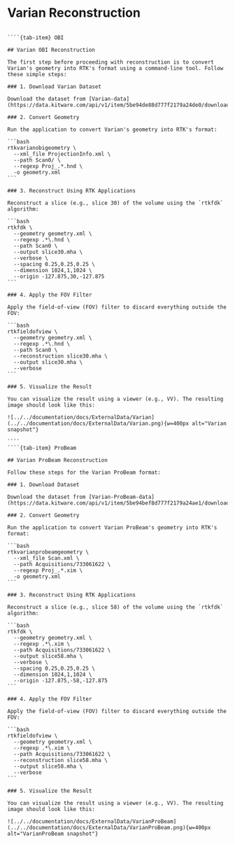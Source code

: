 # Varian Reconstruction

`````{tab-set}

````{tab-item} OBI

## Varian OBI Reconstruction

The first step before proceeding with reconstruction is to convert Varian's geometry into RTK's format using a command-line tool. Follow these simple steps:

### 1. Download Varian Dataset

Download the dataset from [Varian-data](https://data.kitware.com/api/v1/item/5be94de88d777f2179a24de0/download).

### 2. Convert Geometry

Run the application to convert Varian's geometry into RTK's format:

```bash
rtkvarianobigeometry \
  --xml_file ProjectionInfo.xml \
  --path Scan0/ \
  --regexp Proj_.*.hnd \
  -o geometry.xml
```

### 3. Reconstruct Using RTK Applications

Reconstruct a slice (e.g., slice 30) of the volume using the `rtkfdk` algorithm:

```bash
rtkfdk \
  --geometry geometry.xml \
  --regexp .*\.hnd \
  --path Scan0 \
  --output slice30.mha \
  --verbose \
  --spacing 0.25,0.25,0.25 \
  --dimension 1024,1,1024 \
  --origin -127.875,30,-127.875
```

### 4. Apply the FOV Filter

Apply the field-of-view (FOV) filter to discard everything outside the FOV:

```bash
rtkfieldofview \
  --geometry geometry.xml \
  --regexp .*\.hnd \
  --path Scan0 \
  --reconstruction slice30.mha \
  --output slice30.mha \
  --verbose
```

### 5. Visualize the Result

You can visualize the result using a viewer (e.g., VV). The resulting image should look like this:

![../../documentation/docs/ExternalData/Varian](../../documentation/docs/ExternalData/Varian.png){w=400px alt="Varian snapshot"}

````
````{tab-item} ProBeam

## Varian ProBeam Reconstruction

Follow these steps for the Varian ProBeam format:

### 1. Download Dataset

Download the dataset from [Varian-ProBeam-data](https://data.kitware.com/api/v1/item/5be94bef8d777f2179a24ae1/download).

### 2. Convert Geometry

Run the application to convert Varian ProBeam's geometry into RTK's format:

```bash
rtkvarianprobeamgeometry \
  --xml_file Scan.xml \
  --path Acquisitions/733061622 \
  --regexp Proj_.*.xim \
  -o geometry.xml
```

### 3. Reconstruct Using RTK Applications

Reconstruct a slice (e.g., slice 58) of the volume using the `rtkfdk` algorithm:

```bash
rtkfdk \
  --geometry geometry.xml \
  --regexp .*\.xim \
  --path Acquisitions/733061622 \
  --output slice58.mha \
  --verbose \
  --spacing 0.25,0.25,0.25 \
  --dimension 1024,1,1024 \
  --origin -127.875,-58,-127.875
```

### 4. Apply the FOV Filter

Apply the field-of-view (FOV) filter to discard everything outside the FOV:

```bash
rtkfieldofview \
  --geometry geometry.xml \
  --regexp .*\.xim \
  --path Acquisitions/733061622 \
  --reconstruction slice58.mha \
  --output slice58.mha \
  --verbose
```

### 5. Visualize the Result

You can visualize the result using a viewer (e.g., VV). The resulting image should look like this:

![../../documentation/docs/ExternalData/VarianProBeam](../../documentation/docs/ExternalData/VarianProBeam.png){w=400px alt="VarianProBeam snapshot"}
`````
````
